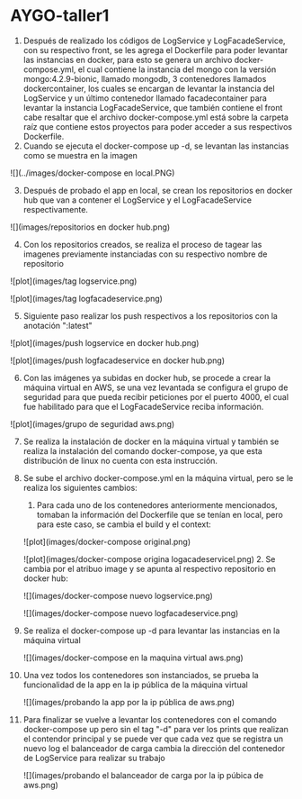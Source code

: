 # AYGO-taller1
1. Después de realizado los códigos de LogService y LogFacadeService, con su respectivo 
    front, se les agrega el Dockerfile para poder levantar las instancias en docker,
    para esto se genera un archivo docker-compose.yml, el cual contiene la instancia
    del mongo con la versión mongo:4.2.9-bionic, llamado mongodb, 3 contenedores llamados
    dockercontainer, los cuales se encargan de levantar la instancia del LogService y 
    un último contenedor llamado facadecontainer para levantar la instancia LogFacadeService, 
    que también contiene el front cabe resaltar que el archivo docker-compose.yml está sobre la carpeta raíz que contiene estos
    proyectos para poder acceder a sus respectivos Dockerfile.
2. Cuando se ejecuta el docker-compose up -d, se levantan las instancias como se muestra en la imagen

![](../images/docker-compose en local.PNG)

3. Después de probado el app en local, se crean los repositorios en docker hub
   que van a contener el LogService y el LogFacadeService respectivamente.

![](images/repositorios en docker hub.png)

4. Con los repositorios creados, se realiza el proceso de tagear las imagenes previamente
   instanciadas con su respectivo nombre de repositorio

![plot](images/tag logservice.png)

![plot](images/tag logfacadeservice.png)

5. Siguiente paso realizar los push respectivos a los repositorios con la anotación ":latest"

![plot](images/push logservice en docker hub.png)

![plot](images/push logfacadeservice en docker hub.png)

6. Con las imágenes ya subidas en docker hub, se procede a crear la máquina virtual en AWS, se
   una vez levantada se configura el grupo de seguridad para que pueda recibir peticiones por el
   puerto 4000, el cual fue habilitado para que el LogFacadeService reciba información.

![plot](images/grupo de seguridad aws.png)

7. Se realiza la instalación de docker en la máquina virtual y también se realiza la instalación del
    comando docker-compose, ya que esta distribución de linux no cuenta con esta instrucción.

8. Se sube el archivo docker-compose.yml en la máquina virtual, pero se le realiza los siguientes cambios:
   1. Para cada uno de los contenedores anteriormente mencionados, tomaban la información del Dockerfile que
      se tenían en local, pero para este caso, se cambia el build y el context:
   
   ![plot](images/docker-compose original.png)
    
   ![plot](images/docker-compose origina logacadeservicel.png)
   2. Se cambia por el atribuo image y se apunta al respectivo repositorio en docker hub:
   
    ![](images/docker-compose nuevo logservice.png)
    
    ![](images/docker-compose nuevo logfacadeservice.png)
9. Se realiza el docker-compose up -d para levantar las instancias en la máquina virtual
    
    ![](images/docker-compose en la maquina virtual aws.png)
10. Una vez todos los contenedores son instanciados, se prueba la funcionalidad de la app en la ip pública de la máquina
    virtual

    ![](images/probando la app por la ip pública de aws.png)
11. Para finalizar se vuelve a levantar los contenedores con el comando docker-compose up pero sin el tag "-d" para ver
    los prints que realizan el contendor principal y se puede ver que cada vez que se registra un nuevo log el balanceador
    de carga cambia la dirección del contenedor de LogService para realizar su trabajo

    ![](images/probando el balanceador de carga por la ip púbica de aws.png)
    